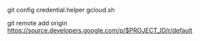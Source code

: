git config credential.helper gcloud.sh

git remote add origin https://source.developers.google.com/p/$PROJECT_ID/r/default
